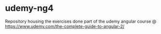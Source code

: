 # udemy-ng4
Repository housing the exercises done part of the udemy angular course @ https://www.udemy.com/the-complete-guide-to-angular-2/
